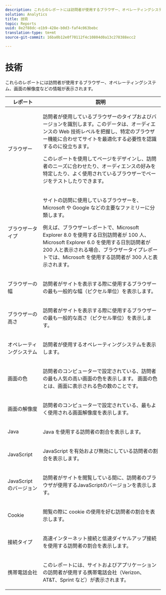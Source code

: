 ```yaml
---
description: これらのレポートには訪問者が使用するブラウザー、オペレーティングシステム、画面の解像度などの情報が表示されます。
solution: Analytics
title: 技術
topic: Reports
uuid: 8e2f88dc-e1b9-428e-b0d3-faf4c063bebc
translation-type: tm+mt
source-git-commit: 16ba0b12e0f70112f4c10804d0a13c278388ecc2

---
```



# 技術

これらのレポートには訪問者が使用するブラウザー、オペレーティングシステム、画面の解像度などの情報が表示されます。

<table id="table_6B55FDDC4C484766BC3817E06551E753"> 
 <thead> 
  <tr> 
   <th colname="col1" class="entry"> レポート </th> 
   <th colname="col2" class="entry"> 説明 </th> 
  </tr> 
 </thead>
 <tbody> 
  <tr> 
   <td colname="col1"> ブラウザー </td> 
   <td colname="col2"> <p> 訪問者が使用しているブラウザーのタイプおよびバージョンを識別します。このデータは、オーディエンスの Web 技術レベルを把握し、特定のブラウザー機能に合わせてサイトを最適化する必要性を認識するのに役立ちます。 </p> <p>このレポートを使用してページをデザインし、訪問者のニーズに合わせたり、オーディエンスの好みを特定したり、よく使用されているブラウザーでページをテストしたりできます。 </p> </td> 
  </tr> 
  <tr> 
   <td colname="col1"> ブラウザータイプ </td> 
   <td colname="col2"> <p> サイトの訪問に使用しているブラウザーを、Microsoft や Google などの主要なファミリーに分類します。 </p> <p>例えば、<span class="wintitle">ブラウザーレポート</span>で、Microsoft Explorer 8.0 を使用する日別訪問者が 100 人、Microsoft Explorer 6.0 を使用する日別訪問者が 200 人と表示される場合、<span class="wintitle">ブラウザータイプレポート</span>では、Microsoft を使用する訪問者が 300 人と表示されます。 </p> </td> 
  </tr> 
  <tr> 
   <td colname="col1"> ブラウザーの幅 </td> 
   <td colname="col2"> <p> 訪問者がサイトを表示する際に使用するブラウザーの最も一般的な幅（ピクセル単位）を表示します。 </p> </td> 
  </tr> 
  <tr> 
   <td colname="col1"> ブラウザーの高さ </td> 
   <td colname="col2"> <p> 訪問者がサイトを表示する際に使用するブラウザーの最も一般的な高さ（ピクセル単位）を表示します。 </p> </td> 
  </tr> 
  <tr> 
   <td colname="col1"> オペレーティングシステム </td> 
   <td colname="col2"> <p> 訪問者が使用するオペレーティングシステムを表示します。 </p> </td> 
  </tr> 
  <tr> 
   <td colname="col1"> 画面の色 </td> 
   <td colname="col2"> <p> 訪問者のコンピューターで設定されている、訪問者の最も人気の高い画面の色を表示します。 画面の色とは、画面に表示される色の数のことです。 </p> </td> 
  </tr> 
  <tr> 
   <td colname="col1"> 画面の解像度 </td> 
   <td colname="col2"> <p> 訪問者のコンピューターで設定されている、最もよく使用される画面解像度を表示します。 </p> </td> 
  </tr> 
  <tr> 
   <td colname="col1"> Java </td> 
   <td colname="col2"> <p> Java を使用する訪問者の割合を表示します。 </p> </td> 
  </tr> 
  <tr> 
   <td colname="col1"> JavaScript </td> 
   <td colname="col2"> <p> JavaScript を有効および無効にしている訪問者の割合を表示します。 </p> </td> 
  </tr> 
  <tr> 
   <td colname="col1"> JavaScript のバージョン </td> 
   <td colname="col2"> <p> 訪問者がサイトを閲覧している間に、訪問者のブラウザが使用するJavaScriptのバージョンを表示します。 </p> </td> 
  </tr> 
  <tr> 
   <td colname="col1"> Cookie </td> 
   <td colname="col2"> <p> 閲覧の際に cookie の使用を好む訪問者の割合を表示します。 </p> </td> 
  </tr> 
  <tr> 
   <td colname="col1"> 接続タイプ </td> 
   <td colname="col2"> <p> 高速インターネット接続と低速ダイヤルアップ接続を使用する訪問者の割合を表示します。 </p> </td> 
  </tr> 
  <tr> 
   <td colname="col1"> 携帯電話会社 </td> 
   <td colname="col2"> <p> このレポートには、サイトおよびアプリケーションの訪問者が使用する携帯電話会社（Verizon、AT&amp;T、Sprint など）が表示されます。 </p> </td> 
  </tr> 
 </tbody> 
</table>

